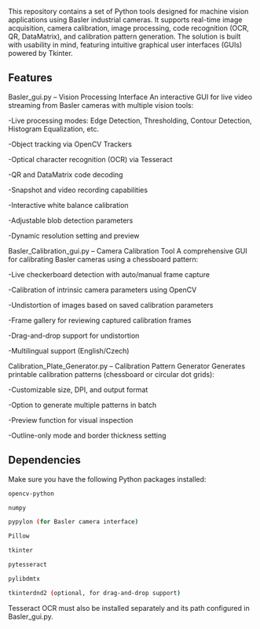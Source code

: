 This repository contains a set of Python tools designed for machine vision applications using Basler industrial cameras. It supports real-time image acquisition, camera calibration, image processing, code recognition (OCR, QR, DataMatrix), and calibration pattern generation. The solution is built with usability in mind, featuring intuitive graphical user interfaces (GUIs) powered by Tkinter.

## Features
Basler_gui.py – Vision Processing Interface
An interactive GUI for live video streaming from Basler cameras with multiple vision tools:

-Live processing modes: Edge Detection, Thresholding, Contour Detection, Histogram Equalization, etc.

-Object tracking via OpenCV Trackers

-Optical character recognition (OCR) via Tesseract

-QR and DataMatrix code decoding

-Snapshot and video recording capabilities

-Interactive white balance calibration

-Adjustable blob detection parameters

-Dynamic resolution setting and preview

Basler_Calibration_gui.py – Camera Calibration Tool
A comprehensive GUI for calibrating Basler cameras using a chessboard pattern:

-Live checkerboard detection with auto/manual frame capture

-Calibration of intrinsic camera parameters using OpenCV

-Undistortion of images based on saved calibration parameters

-Frame gallery for reviewing captured calibration frames

-Drag-and-drop support for undistortion

-Multilingual support (English/Czech)

Calibration_Plate_Generator.py – Calibration Pattern Generator
Generates printable calibration patterns (chessboard or circular dot grids):

-Customizable size, DPI, and output format

-Option to generate multiple patterns in batch

-Preview function for visual inspection

-Outline-only mode and border thickness setting

## Dependencies
Make sure you have the following Python packages installed:
```bash
opencv-python

numpy

pypylon (for Basler camera interface)

Pillow

tkinter

pytesseract

pylibdmtx

tkinterdnd2 (optional, for drag-and-drop support)
```

Tesseract OCR must also be installed separately and its path configured in Basler_gui.py.
